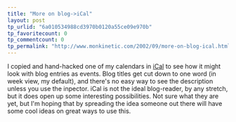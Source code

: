 ```yaml
---
title: "More on blog->iCal"
layout: post
tp_urlid: "6a010534988cd3970b0120a55ce09e970b"
tp_favoritecount: 0
tp_commentcount: 0
tp_permalink: "http://www.monkinetic.com/2002/09/more-on-blog-ical.html"
---
```

I copied and hand-hacked one of my calendars in <a href="http://www.apple.com/ical/">iCal</a> to see how it might look with blog entries as events. Blog titles get cut down to one word (in week view, my default), and there&#39;s no easy way to see the description unless you use the inpector. iCal is not the ideal blog-reader, by any stretch, but it does open up some interesting possibilities. Not sure what they are yet, but I&#39;m hoping that by spreading the idea someone out there will have some cool ideas on great ways to use this.
